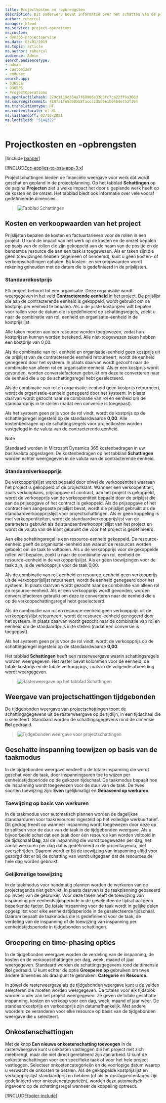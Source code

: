```yaml
---
title: Projectkosten en -opbrengsten
description: Dit onderwerp bevat informatie over het schatten van de projectkosten en -opbrengsten.
author: ruhercul
manager: kfend
ms.service: project-operations
ms.custom:
- dyn365-projectservice
ms.date: 03/01/2019
ms.topic: article
ms.author: ruhercul
audience: Admin
search.audienceType:
- admin
- customizer
- enduser
search.app:
- D365CE
- D365PS
- ProjectOperations
ms.openlocfilehash: 279c1119d334a7f60906e33b3fc7ca22ff9a360d
ms.sourcegitcommit: 418fa1fe9d605b8faccc2d5dee1b04b4e753f194
ms.translationtype: HT
ms.contentlocale: nl-NL
ms.lasthandoff: 02/10/2021
ms.locfileid: "5148322"
---
```

# <a name="project-costs-and-revenue"></a>Projectkosten en -opbrengsten

[!include [banner](../includes/psa-now-project-operations.md)]

[!INCLUDE[cc-applies-to-psa-app-3.x](../includes/cc-applies-to-psa-app-3x.md)]

Projectschattingen bieden de financiële weergave voor werk dat wordt geschat en gepland in de projectplanning. Op het tabblad **Schattingen** op de pagina **Projecten** ziet u welke impact het door u geplande werk heeft op de kosten en de omzet. Het tabblad biedt ook informatie over vele vooraf gedefinieerde dimensies. 

> ![Tabblad Schattingen](media/project-5.png)

## <a name="cost-and-sales-values-of-the-project"></a>Kosten en verkoopwaarden van het project

Prijslijsten bepalen de kosten en factuurtarieven voor de rollen in een project. U kunt de impact van het werk op de kosten en de omzet bepalen op basis van de rollen die zijn gekoppeld aan de naam van de positie en de benoemde resource die aan een taak is toegewezen. Als er taken zijn die geen toewijzingen hebben (algemeen of benoemd), kunt u geen kosten- of verkoopschattingen ophalen. Bij kosten- en verkoopwaarden wordt rekening gehouden met de datum die is gedefinieerd in de prijslijsten.

### <a name="default-cost-price"></a>Standaardkostprijs  

Elk project behoort tot een organisatie. Deze organisatie wordt weergegeven in het veld **Contracterende eenheid** in het project. De prijslijst die aan de contracterende eenheid is gekoppeld, wordt gebruikt om de kostprijs per eenheid te bepalen. Als u de juiste kostprijzen wilt bepalen voor rollen voor de datum die is gedefinieerd op schattingsregels, zoekt u naar de combinatie van rol, eenheid en organisatie-eenheid in de kostprijslijst. 

Alle taken moeten aan een resource worden toegewezen, zodat hun kostprijzen kunnen worden berekend. Alle niet-toegewezen taken hebben een kostprijs van 0,00.

Als de combinatie van rol, eenheid en organisatie-eenheid geen kostprijs uit de prijslijst van de contracterende eenheid retourneert, wordt de eenheid genegeerd door het systeem. In plaats daarvan wordt gezocht naar de combinatie van alleen rol en organisatie-eenheid. Als er een kostprijs wordt gevonden, worden conversiefactoren gebruikt om deze te converteren naar de eenheid die u op de schattingsregel hebt geselecteerd.

Als de combinatie van rol en organisatie-eenheid geen kostprijs retourneert, wordt de organisatie-eenheid genegeerd door het systeem. In plaats daarvan wordt gezocht naar de combinatie van rol en eenheid om de standaardprijs in te stellen (nadat een conversie is toegepast).

Als het systeem geen prijs voor de rol vindt, wordt de kostprijs op de schattingsregel ingesteld op de standaardwaarde **0,00**. Alle kostenbedragen op de schattingsregels voor projectkosten worden vastgelegd in de valuta van de contracterende eenheid.

> [!NOTE]
> Standaard worden in Microsoft Dynamics 365 kostenbedragen in uw basisvaluta opgeslagen. De kostenbedragen op het tabblad **Schattingen** worden echter weergegeven in de valuta van de contracterende eenheid.  

### <a name="default-sales-price"></a>Standaardverkoopprijs 

De verkoopprijslijst wordt bepaald door ofwel de verkoopentiteit waaraan het project is gekoppeld of de projectklant. Wanneer een verkoopentiteit, zoals verkoopkans, prijsopgave of contract, aan het project is gekoppeld, wordt de verkoopprijs van de verkoopentiteit bepaald door de prijslijst die aan de prijsopgave of het contract is gekoppeld. Als de prijsopgave of het contract een aangepaste prijslijst bevat, wordt die prijslijst gebruikt als de standaardverkoopprijslijst voor projectschattingen. Als er geen koppeling is met verkoopentiteiten, wordt de standaardverkoopprijslijst van de parameters gebruikt als de standaardverkoopprijslijst van het project en wordt de valuta van de klant gebruikt die voor het project is gedefinieerd.

Aan elke schattingsregel is een resource-eenheid gekoppeld. De resource-eenheid geeft de organisatie-eenheid aan waaruit de resources worden geboekt om de taak te voltooien. Als u de verkoopprijs voor de gekoppelde rollen wilt bepalen, zoekt u naar de combinatie van rol, eenheid en resource-eenheid in de verkoopprijslijst. Als er geen toewijzingen voor de taak zijn, is de verkoopprijs voor de taak 0,00.

Als de combinatie van rol, eenheid en resource-eenheid geen verkoopprijs uit de verkoopprijslijst retourneert, wordt de eenheid genegeerd door het systeem. In plaats daarvan wordt gezocht naar de combinatie van alleen rol en resource-eenheid. Als er een verkoopprijs wordt gevonden, worden conversiefactoren gebruikt om deze te converteren naar de eenheid die u op de verkoopschattingsregel hebt geselecteerd. 

Als de combinatie van rol en resource-eenheid geen verkoopprijs uit de verkoopprijslijst retourneert, wordt de resource-eenheid genegeerd door het systeem. In plaats daarvan wordt gezocht naar de combinatie van rol en eenheid om de standaardprijs in te stellen (nadat een conversie is toegepast).

Als het systeem geen prijs voor de rol vindt, wordt de verkoopprijs op de schattingsregel ingesteld op de standaardwaarde **0,00**.

Het tabblad **Schattingen** heeft een rasterweergave waarin schattingsregels worden weergegeven. Het raster bevat kolommen voor de eenheid, de totale kostprijs en de totale verkoopprijs, zoals in de volgende afbeelding wordt weergegeven. 

> ![Rasterweergave op het tabblad Schattingen](media/project-6.png)

## <a name="time-phased-view-of-project-estimates"></a>Weergave van projectschattingen tijdgebonden

De tijdgebonden weergave van projectschattingen toont de schattingsgegevens uit de rasterweergave op de tijdlijn, in een tijdschaal die u selecteert. Standaard worden de schattingsgegevens rond de dimensie **Rol** gedraaid.

> ![Tijdgebonden weergave voor projectschattingen](media/project-7.png)

## <a name="allocating-estimated-effort-based-on-the-task-mode"></a>Geschatte inspanning toewijzen op basis van de taakmodus

In de tijdgebonden weergave verdeelt u de totale inspanning die wordt geschat voor de taak, door inspanningsuren toe te wijzen per eenheidstijdsperiode op de gekozen tijdschaal. De taakmodus bepaalt hoe de inspanning wordt toegewezen voor de duur van de taak. De twee soorten toewijzing zijn: **Even** (gelijkmatig) en **Gebaseerd op werkuren**.

### <a name="work-hours-based-allocation"></a>Toewijzing op basis van werkuren
 
In de taakmodus voor automatisch plannen worden de dagelijkse standaarduren voor taakresources ingesteld op het volledige werkuurtarief. Dit gedrag treedt op wanneer inspanning wordt toegewezen door deze op te splitsen voor de duur van de taak in de tijdgebonden weergave. Als u bijvoorbeeld schat dat een taak door één resource kan worden voltooid in de tijdschaal **Dag**, zal de inspanning die wordt toegewezen per dag, het aantal werkuren per dag dat is gedefinieerd in de projectagenda, niet overschrijden. Daarom wordt er bij de toewijzing van inspanning altijd voor gezorgd dat er bij de schatting van wordt uitgegaan dat de resources de hele dag worden gebruikt.

### <a name="even-allocation"></a>Gelijkmatige toewijzing

In de taakmodus voor handmatig plannen worden de werkuren van de projectagenda niet gebruikt. In plaats daarvan is de taakplanning gebaseerd op invoer van de gebruiker. Voor deze taken heeft de toewijzing van inspanning per eenheidstijdsperiode in de geselecteerde tijdschaal geen beperkende factor. De totale inspanning voor de taak wordt in gelijke delen opgesplitst voor elke eenheidstijdsperiode in de geselecteerde tijdschaal. Daarom bepaalt de taakmodus die is gedefinieerd voor de taak, de verdeling van de inspanning of de toewijzing van inspanning per eenheidstijdsperiode in tijdgebonden schattingen.

## <a name="grouping-and-time-phasing-options"></a>Groepering en time-phasing opties

In de tijdgebonden weergave worden de verdeling van de inspanning, de kosten en de verkoopschattingen per dag, week, maand of jaar weergegeven. Standaard worden de schattingsgegevens rond de dimensie **Rol** gedraaid. U kunt echter de optie **Groeperen op** gebruiken om twee andere dimensies als draaipunt te gebruiken: **Categorie** en **Resource**.

In zowel de rasterweergave als de tijdgebonden weergave kunt u de velden selecteren die moeten worden weergegeven. De totalen voor elk tijdsblok worden onder aan het project weergegeven. Ze geven de totale geschatte inspanning, kosten en verkoop voor een dag, week, maand of jaar weer. De standaardkostprijs en verkoopprijs zijn datumafhankelijk. Met andere woorden: ze veranderen voor elke resource op basis van de tijdgebonden weergave die u selecteert.

## <a name="expense-estimates"></a>Onkostenschattingen

Met de knop **Een nieuwe onkostenschatting toevoegen** in de rasterweergave kunt u onkosten vastleggen die het project met zich meebrengt, maar die niet direct gerelateerd zijn aan arbeid. U kunt de onkostenschattingen voor een specifieke taak of voor het hele project vastleggen. Selecteer onkostencategorieën en de voorlopige datum waarop u verwacht de onkosten te betalen. Als de gekoppelde kostprijslijst en verkoopprijslijst standaardprijzen hebben (of als er opslagpercentages zijn gedefinieerd voor onkostencategorieën), worden deze automatisch ingevoerd op de schattingsregel wanneer de koppeling optreedt.


[!INCLUDE[footer-include](../includes/footer-banner.md)]